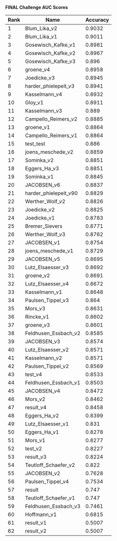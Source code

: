 **FINAL Challenge AUC Scores**


|Rank|Name|Accuracy|
|----|-----|---|
|1|Blum_Lika_v2|0.9032| 
|2|Blum_Lika_v1|0.9011| 
|3|Gosewisch_Kafke_v1|0.8981| 
|4|Gosewisch_Kafke_v2|0.8967| 
|5|Gosewisch_Kafke_v3|0.896| 
|6|groene_v4|0.8958| 
|7|Joedicke_v3|0.8945| 
|8|harder_phielepeit_v3|0.8941| 
|9|Kasselmann_v4|0.8932| 
|10|Gloy_v1|0.8911| 
|11|Kasselmann_v3|0.889| 
|12|Campello_Reimers_v2|0.8885| 
|13|groene_v1|0.8864| 
|14|Campello_Reimers_v1|0.8864| 
|15|test_test|0.886| 
|16|joens_meschede_v2|0.8859| 
|17|Sominka_v2|0.8851| 
|18|Eggers_Ha_v3|0.8851| 
|19|Sominka_v1|0.8845| 
|20|JACOBSEN_v6|0.8837| 
|21|harder_phielepeit_v90|0.8829| 
|22|Werther_Wolf_v2|0.8826| 
|23|Joedicke_v2|0.8825| 
|24|Joedicke_v1|0.8783| 
|25|Bremer_Sievers|0.8771| 
|26|Werther_Wolf_v3|0.8762| 
|27|JACOBSEN_v1|0.8754| 
|28|joens_meschede_v1|0.8729| 
|29|JACOBSEN_v5|0.8695| 
|30|Lutz_Elsaesser_v3|0.8692| 
|31|groene_v2|0.8691| 
|32|Lutz_Elsaesser_v4|0.8672| 
|33|Kasselmann_v1|0.8648| 
|34|Paulsen_Tippel_v3|0.864| 
|35|Mors_v3|0.8631| 
|36|Rincke_v1|0.8602| 
|37|groene_v3|0.8601| 
|38|Feldhusen_Essbach_v2|0.8585| 
|39|JACOBSEN_v3|0.8574| 
|40|Lutz_Elsaesser_v2|0.8571| 
|41|Kasselmann_v2|0.8571| 
|42|Paulsen_Tippel_v2|0.8569| 
|43|test_v4|0.8533| 
|44|Feldhusen_Essbach_v1|0.8503| 
|45|JACOBSEN_v4|0.8472| 
|46|Mors_v2|0.8462| 
|47|result_v4|0.8458| 
|48|Eggers_Ha_v2|0.8399| 
|49|Lutz_Elsaesser_v1|0.831| 
|50|Eggers_Ha_v1|0.8278| 
|51|Mors_v1|0.8277| 
|52|test_v2|0.8227| 
|53|result_v3|0.8224| 
|54|Teutloff_Schaefer_v2|0.822| 
|55|JACOBSEN_v2|0.7628| 
|56|Paulsen_Tippel_v4|0.7534| 
|57|result|0.747| 
|58|Teutloff_Schaefer_v1|0.747| 
|59|Feldhusen_Essbach_v3|0.7461| 
|60|Hoffmann_v1|0.6815| 
|61|result_v1|0.5007| 
|62|result_v2|0.5007| 

